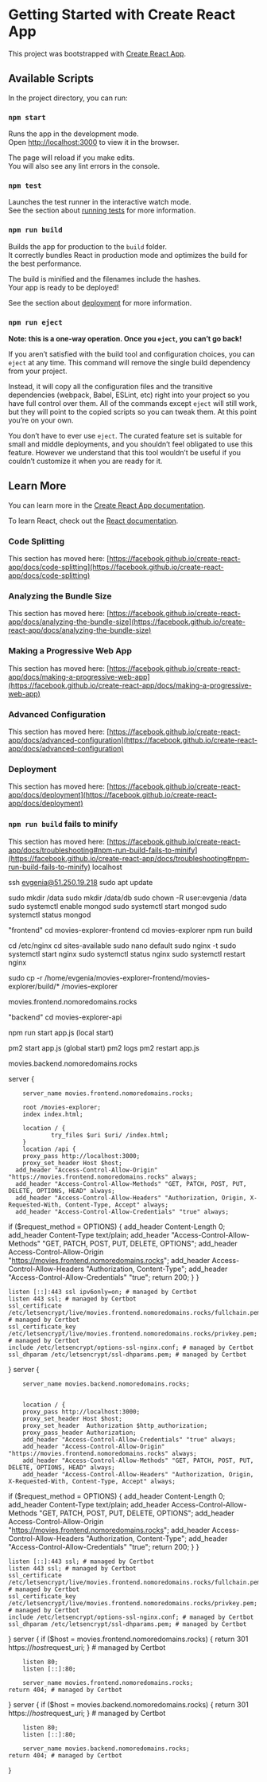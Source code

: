 # Getting Started with Create React App

This project was bootstrapped with [Create React App](https://github.com/facebook/create-react-app).

## Available Scripts

In the project directory, you can run:

### `npm start`

Runs the app in the development mode.\
Open [http://localhost:3000](http://localhost:3000) to view it in the browser.

The page will reload if you make edits.\
You will also see any lint errors in the console.

### `npm test`

Launches the test runner in the interactive watch mode.\
See the section about [running tests](https://facebook.github.io/create-react-app/docs/running-tests) for more information.

### `npm run build`

Builds the app for production to the `build` folder.\
It correctly bundles React in production mode and optimizes the build for the best performance.

The build is minified and the filenames include the hashes.\
Your app is ready to be deployed!

See the section about [deployment](https://facebook.github.io/create-react-app/docs/deployment) for more information.

### `npm run eject`

**Note: this is a one-way operation. Once you `eject`, you can’t go back!**

If you aren’t satisfied with the build tool and configuration choices, you can `eject` at any time. This command will remove the single build dependency from your project.

Instead, it will copy all the configuration files and the transitive dependencies (webpack, Babel, ESLint, etc) right into your project so you have full control over them. All of the commands except `eject` will still work, but they will point to the copied scripts so you can tweak them. At this point you’re on your own.

You don’t have to ever use `eject`. The curated feature set is suitable for small and middle deployments, and you shouldn’t feel obligated to use this feature. However we understand that this tool wouldn’t be useful if you couldn’t customize it when you are ready for it.

## Learn More

You can learn more in the [Create React App documentation](https://facebook.github.io/create-react-app/docs/getting-started).

To learn React, check out the [React documentation](https://reactjs.org/).

### Code Splitting

This section has moved here: [https://facebook.github.io/create-react-app/docs/code-splitting](https://facebook.github.io/create-react-app/docs/code-splitting)

### Analyzing the Bundle Size

This section has moved here: [https://facebook.github.io/create-react-app/docs/analyzing-the-bundle-size](https://facebook.github.io/create-react-app/docs/analyzing-the-bundle-size)

### Making a Progressive Web App

This section has moved here: [https://facebook.github.io/create-react-app/docs/making-a-progressive-web-app](https://facebook.github.io/create-react-app/docs/making-a-progressive-web-app)

### Advanced Configuration

This section has moved here: [https://facebook.github.io/create-react-app/docs/advanced-configuration](https://facebook.github.io/create-react-app/docs/advanced-configuration)

### Deployment

This section has moved here: [https://facebook.github.io/create-react-app/docs/deployment](https://facebook.github.io/create-react-app/docs/deployment)

### `npm run build` fails to minify

This section has moved here: [https://facebook.github.io/create-react-app/docs/troubleshooting#npm-run-build-fails-to-minify](https://facebook.github.io/create-react-app/docs/troubleshooting#npm-run-build-fails-to-minify)
localhost

ssh evgenia@51.250.19.218
sudo apt update

sudo mkdir /data
sudo mkdir /data/db
sudo chown -R user:evgenia /data
sudo systemctl enable mongod
sudo systemctl start mongod
sudo systemctl status mongod

"frontend"
cd movies-explorer-frontend
cd movies-explorer
npm run build

cd /etc/nginx
cd sites-available
sudo nano default
sudo nginx -t
sudo systemctl start nginx
sudo systemctl status nginx
sudo systemctl restart nginx

sudo cp -r /home/evgenia/movies-explorer-frontend/movies-explorer/build/* /movies-explorer



movies.frontend.nomoredomains.rocks


"backend"
cd movies-explorer-api

npm run start app.js (local start)

pm2 start app.js (global start)
pm2 logs
pm2 restart app.js

movies.backend.nomoredomains.rocks

server {

        server_name movies.frontend.nomoredomains.rocks;

        root /movies-explorer;
        index index.html;

        location / {
                try_files $uri $uri/ /index.html;
        }
        location /api {
        proxy_pass http://localhost:3000;
        proxy_set_header Host $host;
      add_header "Access-Control-Allow-Origin"  "https://movies.frontend.nomoredomains.rocks" always;
      add_header "Access-Control-Allow-Methods" "GET, PATCH, POST, PUT, DELETE, OPTIONS, HEAD" always;
      add_header "Access-Control-Allow-Headers" "Authorization, Origin, X-Requested-With, Content-Type, Accept" always;
      add_header "Access-Control-Allow-Credentials" "true" always;
if ($request_method = OPTIONS) {
add_header Content-Length 0;
add_header Content-Type text/plain;
add_header "Access-Control-Allow-Methods" "GET, PATCH, POST, PUT, DELETE, OPTIONS";
add_header Access-Control-Allow-Origin "https://movies.frontend.nomoredomains.rocks";
add_header Access-Control-Allow-Headers "Authorization, Content-Type";
add_header "Access-Control-Allow-Credentials" "true";
return 200;
}
}

    listen [::]:443 ssl ipv6only=on; # managed by Certbot
    listen 443 ssl; # managed by Certbot
    ssl_certificate /etc/letsencrypt/live/movies.frontend.nomoredomains.rocks/fullchain.pem; # managed by Certbot
    ssl_certificate_key /etc/letsencrypt/live/movies.frontend.nomoredomains.rocks/privkey.pem; # managed by Certbot
    include /etc/letsencrypt/options-ssl-nginx.conf; # managed by Certbot
    ssl_dhparam /etc/letsencrypt/ssl-dhparams.pem; # managed by Certbot
}
server {

        server_name movies.backend.nomoredomains.rocks;


        location / {
        proxy_pass http://localhost:3000;
        proxy_set_header Host $host;
        proxy_set_header  Authorization $http_authorization;
        proxy_pass_header Authorization;
        add_header "Access-Control-Allow-Credentials" "true" always;
        add_header "Access-Control-Allow-Origin" "https://movies.frontend.nomoredomains.rocks" always;
        add_header "Access-Control-Allow-Methods" "GET, PATCH, POST, PUT, DELETE, OPTIONS, HEAD" always;
        add_header "Access-Control-Allow-Headers" "Authorization, Origin, X-Requested-With, Content-Type, Accept" always;
if ($request_method = OPTIONS) {
add_header Content-Length 0;
add_header Content-Type text/plain;
add_header Access-Control-Allow-Methods "GET, PATCH, POST, PUT, DELETE, OPTIONS";
add_header Access-Control-Allow-Origin "https://movies.frontend.nomoredomains.rocks";
add_header Access-Control-Allow-Headers "Authorization, Content-Type";
add_header "Access-Control-Allow-Credentials" "true";
return 200;
}
}

    listen [::]:443 ssl; # managed by Certbot
    listen 443 ssl; # managed by Certbot
    ssl_certificate /etc/letsencrypt/live/movies.frontend.nomoredomains.rocks/fullchain.pem; # managed by Certbot
    ssl_certificate_key /etc/letsencrypt/live/movies.frontend.nomoredomains.rocks/privkey.pem; # managed by Certbot
    include /etc/letsencrypt/options-ssl-nginx.conf; # managed by Certbot
    ssl_dhparam /etc/letsencrypt/ssl-dhparams.pem; # managed by Certbot

}
server {
if ($host = movies.frontend.nomoredomains.rocks) {
return 301 https://$host$request_uri;
} # managed by Certbot


        listen 80;
        listen [::]:80;

        server_name movies.frontend.nomoredomains.rocks;
    return 404; # managed by Certbot


}
server {
if ($host = movies.backend.nomoredomains.rocks) {
return 301 https://$host$request_uri;
} # managed by Certbot


        listen 80;
        listen [::]:80;

        server_name movies.backend.nomoredomains.rocks;
    return 404; # managed by Certbot


}


  
